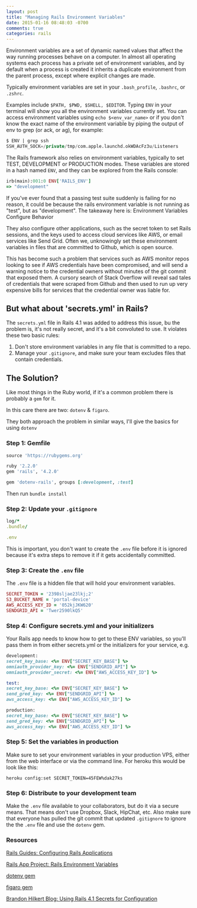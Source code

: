 ```yaml
---
layout: post
title: "Managing Rails Environment Variables"
date: 2015-01-16 08:48:03 -0700
comments: true
categories: rails
---
```

Environment variables are a set of dynamic named values that affect the way running processes behave on a computer.
In almost all operating systems each process has a private set of environment variables, and by default when a
process is created it inherits a duplicate environment from the parent process, except where explicit changes are made.

Typically environment variables are set in your `.bash_profile`, `.bashrc`, or `.zshrc`.

Examples include `$PATH, $PWD, $SHELL, $EDITOR`.  Typing `ENV` in your terminal will show you all the environment
variables currently set.  You can access environment variables using `echo $<env_var_name>` or if you don't know the
exact name of the environment variable by piping the output of env to grep (or ack, or ag), for example:

``` sql Piping ENV output to grep
$ ENV | grep ssh
SSH_AUTH_SOCK=/private/tmp/com.apple.launchd.okWDAcFz3u/Listeners
```

The Rails framework also relies on environment variables, typically to set TEST, DEVELOPMENT or PRODUCTION modes.
These variables are stored in a hash named `ENV`, and they can be explored from the Rails console:

``` ruby Fetching environment values from the ENV hash
irb(main):001:0 ENV['RAILS_ENV']
=> "development"
```

If you've ever found that a passing test suite suddenly is failing for no reason, it could be because the rails environment
variable is not running as "test", but as "development".  The takeaway here is: Environment Variables Configure Behavior

They also configure other applications, such as the secret token to set Rails sessions, and the keys used to access
cloud services like AWS, or email services like Send Grid.  Often we, unknowingly set these environment variables in
files that are committed to Github, which is open source.

This has become such a problem that services such as AWS monitor repos looking to see if AWS credentials have been
compromised, and will send a warning notice to the credential owners without minutes of the git commit that exposed them.
A cursory search of Stack Overflow will reveal sad tales of credentials that were scraped from Github and then used to run
up very expensive bills for services that the credential owner was liable for.

## But what about 'secrets.yml' in Rails?

The `secrets.yml` file in Rails 4.1 was added to address this issue, bu the problem is, it's not really secret, and it's
a bit convoluted to use.  It violates these two basic rules:

1. Don't store environment variables in any file that is committed to a repo.
2. Manage your `.gitignore`, and make sure your team excludes files that contain credentials.

## The Solution?

Like most things in the Ruby world, if it's a common problem there is probably a `gem` for it.

In this care there are two: `dotenv` & `figaro`.

They both approach the problem in similar ways, I'll give the basics for using `dotenv`

### Step 1: Gemfile

``` ruby Add dotenv gem to the Gemfile
source 'https://rubygems.org'

ruby '2.2.0'
gem 'rails', '4.2.0'

gem 'dotenv-rails', groups [:development, :test]
```

Then run `bundle install`

### Step 2: Update your `.gitignore`

``` ruby Add the .env file to .gitignore
log/*
.bundle/

.env

```

This is important, you don't want to create the `.env` file before it is ignored because it's
extra steps to remove it if it gets accidentally committed.

### Step 3: Create the `.env` file

The `.env` file is a hidden file that will hold your environment variables.

``` ruby Example .env file
SECRET_TOKEN = '2398sljae23lkj;2'
S3_BUCKET_NAME = 'portal-device'
AWS_ACCESS_KEY_ID = '052kjJKW620'
SENDGRID_API = 'Twer2590lkQ5'
```

### Step 4: Configure secrets.yml and your initializers

Your Rails app needs to know how to get to these ENV variables, so you'll pass them in
from either secrets.yml or the initializers for your service, e.g.

``` ruby secrets.yml
development:
secret_key_base: <%= ENV["SECRET_KEY_BASE"] %>
omniauth_provider_key: <%= ENV["SENDGRID_API"] %>
omniauth_provider_secret: <%= ENV["AWS_ACCESS_KEY_ID"] %>

test:
secret_key_base: <%= ENV["SECRET_KEY_BASE"] %>
send_gred_key: <%= ENV["SENDGRID_API"] %>
aws_access_key: <%= ENV["AWS_ACCESS_KEY_ID"] %>

production:
secret_key_base: <%= ENV["SECRET_KEY_BASE"] %>
send_gred_key: <%= ENV["SENDGRID_API"] %>
aws_access_key: <%= ENV["AWS_ACCESS_KEY_ID"] %>
```

### Step 5: Set the variables in production

Make sure to set your environment variables in your production VPS, either from the
web interface or via the command line.  For heroku this would be look like this:

`heroku config:set SECRET_TOKEN=45FEW%dak27ks`

### Step 6: Distribute to your development team

Make the `.env` file available to your collaborators, but do it via a secure means.  That
means don't use Dropbox, Slack, HipChat, etc.  Also make sure that everyone has pulled the
git commit that updated `.gitignore` to ignore the the `.env` file and use the `dotenv` gem.

### Resources

[Rails Guides: Configuring Rails Applications](guides.rubyonrails.org/configuring.html)

[Rails App Project: Rails Environment Variables](railsapps.github.io/rails-environment-variables.html)

[dotenv gem](github.com/bkeepers/dotenv)

[figaro gem](github.com/laserlemon/figaro)

[Brandon Hilkert Blog: Using Rails 4.1 Secrets for Configuration](brandonhilkert.com/blog/using-rails-4-dot-1-secrets-for-configuration)


